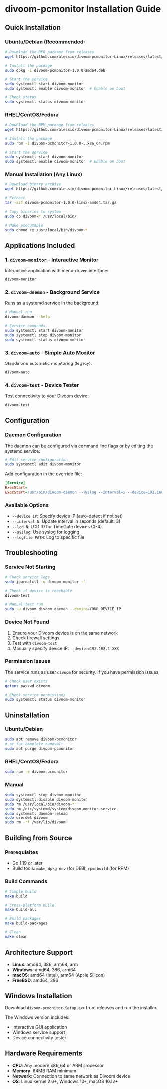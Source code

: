 # divoom-pcmonitor Installation Guide

## Quick Installation

### Ubuntu/Debian (Recommended)
```bash
# Download the DEB package from releases
wget https://github.com/alessio/divoom-pcmonitor-Linux/releases/latest/download/divoom-pcmonitor-1.0.0-amd64.deb

# Install the package
sudo dpkg -i divoom-pcmonitor-1.0.0-amd64.deb

# Start the service
sudo systemctl start divoom-monitor
sudo systemctl enable divoom-monitor  # Enable on boot

# Check status
sudo systemctl status divoom-monitor
```

### RHEL/CentOS/Fedora
```bash
# Download the RPM package from releases
wget https://github.com/alessio/divoom-pcmonitor-Linux/releases/latest/download/divoom-pcmonitor-1.0.0-1.x86_64.rpm

# Install the package
sudo rpm -i divoom-pcmonitor-1.0.0-1.x86_64.rpm

# Start the service
sudo systemctl start divoom-monitor
sudo systemctl enable divoom-monitor  # Enable on boot
```

### Manual Installation (Any Linux)
```bash
# Download binary archive
wget https://github.com/alessio/divoom-pcmonitor-Linux/releases/latest/download/divoom-pcmonitor-1.0.0-linux-amd64.tar.gz

# Extract
tar -xzf divoom-pcmonitor-1.0.0-linux-amd64.tar.gz

# Copy binaries to system
sudo cp divoom-* /usr/local/bin/

# Make executable
sudo chmod +x /usr/local/bin/divoom-*
```

## Applications Included

### 1. `divoom-monitor` - Interactive Monitor
Interactive application with menu-driven interface:
```bash
divoom-monitor
```

### 2. `divoom-daemon` - Background Service
Runs as a systemd service in the background:
```bash
# Manual run
divoom-daemon --help

# Service commands
sudo systemctl start divoom-monitor
sudo systemctl stop divoom-monitor
sudo systemctl status divoom-monitor
```

### 3. `divoom-auto` - Simple Auto Monitor
Standalone automatic monitoring (legacy):
```bash
divoom-auto
```

### 4. `divoom-test` - Device Tester
Test connectivity to your Divoom device:
```bash
divoom-test
```

## Configuration

### Daemon Configuration
The daemon can be configured via command line flags or by editing the systemd service:

```bash
# Edit service configuration
sudo systemctl edit divoom-monitor
```

Add configuration in the override file:
```ini
[Service]
ExecStart=
ExecStart=/usr/bin/divoom-daemon --syslog --interval=5 --device=192.168.1.100
```

### Available Options
- `--device IP`: Specify device IP (auto-detect if not set)
- `--interval N`: Update interval in seconds (default: 3)
- `--lcd N`: LCD ID for TimeGate devices (0-4)
- `--syslog`: Use syslog for logging
- `--logfile PATH`: Log to specific file

## Troubleshooting

### Service Not Starting
```bash
# Check service logs
sudo journalctl -u divoom-monitor -f

# Check if device is reachable
divoom-test

# Manual test run
sudo -u divoom divoom-daemon --device=YOUR_DEVICE_IP
```

### Device Not Found
1. Ensure your Divoom device is on the same network
2. Check firewall settings
3. Test with `divoom-test`
4. Manually specify device IP: `--device=192.168.1.XXX`

### Permission Issues
The service runs as user `divoom` for security. If you have permission issues:
```bash
# Check user exists
getent passwd divoom

# Check service permissions
sudo systemctl status divoom-monitor
```

## Uninstallation

### Ubuntu/Debian
```bash
sudo apt remove divoom-pcmonitor
# or for complete removal:
sudo apt purge divoom-pcmonitor
```

### RHEL/CentOS/Fedora
```bash
sudo rpm -e divoom-pcmonitor
```

### Manual
```bash
sudo systemctl stop divoom-monitor
sudo systemctl disable divoom-monitor
sudo rm /usr/local/bin/divoom-*
sudo rm /etc/systemd/system/divoom-monitor.service
sudo systemctl daemon-reload
sudo userdel divoom
sudo rm -rf /var/lib/divoom
```

## Building from Source

### Prerequisites
- Go 1.19 or later
- Build tools: `make`, `dpkg-dev` (for DEB), `rpm-build` (for RPM)

### Build Commands
```bash
# Simple build
make build

# Cross-platform build
make build-all

# Build packages
make build-packages

# Clean
make clean
```

## Architecture Support

- **Linux**: amd64, 386, arm64, arm
- **Windows**: amd64, 386, arm64
- **macOS**: amd64 (Intel), arm64 (Apple Silicon)
- **FreeBSD**: amd64, 386

## Windows Installation

Download `divoom-pcmonitor-Setup.exe` from releases and run the installer.

The Windows version includes:
- Interactive GUI application
- Windows service support
- Device connectivity tester

## Hardware Requirements

- **CPU**: Any modern x86_64 or ARM processor
- **Memory**: 64MB RAM minimum
- **Network**: Connection to same network as Divoom device
- **OS**: Linux kernel 2.6+, Windows 10+, macOS 10.12+